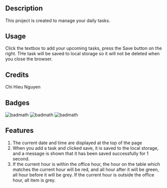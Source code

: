 # <Task-Planer>

## Description
This project is created to manage your daily tasks.


## Usage
Click the textbox to add your upcoming tasks, press the Save button on the right. THe task will be saved to local storage so it will not be deleted when you close the browser.

## Credits
Chi Hieu Nguyen


## Badges
![badmath](https://img.shields.io/badge/html-%20-green)
![badmath](https://img.shields.io/badge/bootstrap-%20-green)
![badmath](https://img.shields.io/badge/javascript-%20-green)

## Features

1. The current date and time are displayed at the top of the page
2. When you add a task and clicked save, it is saved to the local storage, and a message is shown that it has been saved successfully for 1 second.
3. If the current hour is within the office hour, the hour on the table which matches the current hour will be red, and all hour after it will be green, all hour before it will be grey. If the current hour is outside the office hour, all item is grey.